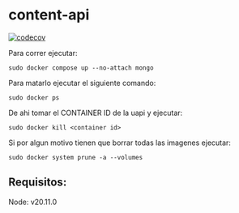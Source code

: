 # content-api

[![codecov](https://codecov.io/gh/StreamClub/content-api/graph/badge.svg?token=is8WGD9XcA)](https://codecov.io/gh/StreamClub/content-api)

Para correr ejecutar:

```
sudo docker compose up --no-attach mongo
```

Para matarlo ejecutar el siguiente comando:

```
sudo docker ps
```

De ahi tomar el CONTAINER ID de la uapi y ejecutar:

```
sudo docker kill <container id>
```

Si por algun motivo tienen que borrar todas las imagenes ejecutar:

```
sudo docker system prune -a --volumes
```

## Requisitos:

Node: v20.11.0
